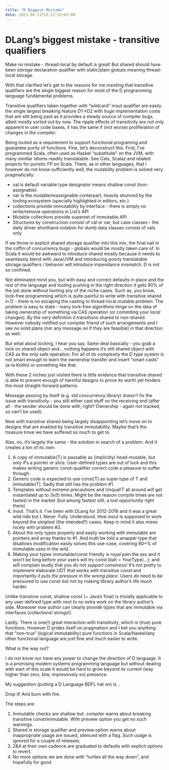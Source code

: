 ```yaml
---
title: "D Biggest Mistake"
date: 2023-04-11T15:12:52+03:00
---
```


# DLang’s biggest mistake - transitive qualifiers

Make no mistake - thread-local by default is great! But shared should have been _storage_ declaration qualifier with static/plain globals meaning thread-local storage. 

With that clarified let’s get to the reasons for me insisting that transitive qualifiers are the single biggest reason for most of the D programming language fundamental problems. 

Transitive qualifiers taken together with “wildcard” inout qualifier are easily the single largest breaking feature D1->D2  with _huge_ implementation costs that are still being paid as it provides a steady source of compiler bugs, albeit mostly sorted out by now. The ripple effects of transitivity are not only apparent in user code bases, it has the same if (not worse) proliferation of changes in the compiler.

Being touted as a requirement to support functional programing and guarantee purity of functions. Fine, let’s deconstruct this. First, I’ve programmed Scala, often used as Haskel “substituite” on the JVM, with many simillar idioms readily translatable.  See Cats, Scalaz and related projects for puristic FP on Scala. There, as in other languages, that I however do not know sufficiently well, the mutability problem is solved very pragmatically:
- val is default variable type designator means shallow const (non-assignable)
- var is the mutable/reassignable conterpart, heavily shunned by the tooling ecosystem (specially highlighted in editors, etc.) 
- collections provide immutability by interface - there is simply no write/remove operations in List’s API
- Mutable collections provide superset of immutable API
- Structures by construction consist of val or var, but case classes - the daily driver shorthand notation for dumb data classes consist of vals only

If we throw in explicit shared storage qualifier into this mix, the final nail in the coffin of concurrency bugs - globals would be mostly taken care of. In Scala it would be awkward to introduce shared mostly because it needs to seamlessly blend with Java/JVM and introducing poorly translatable storage qualifiers  / behavior will introduce impendance mismatch. D is not so confined.


Not eliminated mind you, but with easy and correct defaults in place and the rest of the language and tooling pushing in the right direction it gets 90% of the job done without hurting any of the niche cases. Such as, you know, lock-free programming which is quite painful to write with transitive shared in D - there is no escaping the casting to thread-local mutable problem. The problem is easy to state - many lock-free algorithms hinge on the idea of taking ownership of something via CAS operation (or commiting your _local_ changes). By the very definition it transitions shared to non-shared. However nobody notified our compiler friend of such arrangements and I see no solid plans (nor any message on if they are feasible) in that direction as well.

But what about locking, I hear you say. Same deal basically - you grab a lock on shared object and... nothing happens it’s still shared object with CAS as the only safe operation. For all of its complexity the D type system is not smart enough to learn the ownership transfer and insert “smart casts” (a-la Kotlin) or something like that.

With these 2 niches just visited there is little evidence that transitive shared is able to prevent enough of harmful designs to prove its worth yet hinders the most straight-forward patterns.

Message passing by itself (e.g. std.concurrency library) doesn’t fix the issue with transitivity - you still either cast stuff on the receiving end (after all - the sender should be done with, right? Ownership - again not tracked, so can’t be used).

Now with transitive shared being largely disappointing let’s move on to designs that are enabled by transitive immutability. Maybe that’s the treasure trove we have suffered so much to get to.

Alas, no, it’s largely the same - the solution in search of a problem. And it creates a ton of its own:
1. A copy of immutable(T) is passable as (implicitly) head-mutable, but only if’s a pointer or slice. User-defined types are out of luck and this makes writing generic const-qualifier correct code a pleasure to suffer through.
2. Generic code is expected to use const(T) as super type of T and immutable(T). Sadly that still has the problem #1.
3. Templates without extreme precautions and Unqual!T all around will get instantiated up to 3x(!) times. Might be the reason compile times are not fastest in the market (but among fastest still, a lost opportunity right there)
4.  inout. That’s it. I’ve been with DLang for 2012-2018 and it was a great wild ride but I. Never. Fully. Understood. How inout is supposed to work beyond the simplest (the intended?) cases. Keep in mind it also mixes nicely with problem #3. 
5. About the only types properly and easily working with immutable are pointers and array thanks to #1. And truth be told a wrapper type that disallows modification easily solves this use-case, covering 80+% of immutable uses in the wild.
6. Making your types immutable/const friendly is royal pain the ass and it won’t be long before your users will try const blah = YourType(...); and _will_ complain laudly that you *do not support constness*! It’s not pretty to implement elaborate UDT that works with transitive const and importantly *it puts the pressure in the wrong place*. Users _do_ need to be pressured to use const but not by making library author’s life much harder.

Unlike transitive const, shallow const (~ Java’s final) is trivially applicable to any user-defined type with next to no extra work on the library author’s side. Moreover now author can clearly provide types that are  immutable via interfaces (collections! strings!). 

Lastly. There is one(!) great interaction with transitivity, which is (true) pure functions.  However D prides itself on pragmatism and I bet you anything that “non-true” (logical immutability) pure functions in Scala/Haskel/any other functional language are just fine and much easier to write.

What is the way out?

I do not know nor have any power to change the direction of D language. It is a promising modern systems programming language but without dealing with wart of this scale it would be hard to grow beyond its current (way higher than zero, btw, impressively so) presence. 

My suggestion (putting a D Language BDFL hat on)  is ..

Drop it! And burn with fire.

The steps are:
1. Immutable checks are shallow but. compiler warns about breaking transitive const/immutable. With preview option you get no such warnings.
2. Shared is storage qualifier and preview option warns about inappropriate usage are issued, silenced with a flag. Such usage is ignored for a couple of releases.
3. 2&4 at their own cadence are graduated to defaults with explicit options to revert.
4. No more options we are done with “turtles all the way down”, and hopefully for good.